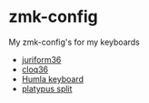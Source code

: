 # zmk-config
My zmk-config's for my keyboards
 - [juriform36](https://github.com/jurica/juriform36)
 - [cloq36](https://github.com/jurica/cloq36)
 - [Humla keyboard](https://github.com/jimmerricks/humla)
 - [platypus split](https://github.com/jurica/platypus)
